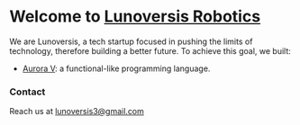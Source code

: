# Welcome to [Lunoversis Robotics](https://lunoversis.com)

We are Lunoversis, a tech startup focused in pushing the limits of 
technology, therefore building a better future.
To achieve this goal, we built:

 - [Aurora V](https://lunoversis.com): a functional-like programming language.

### Contact

Reach us at <lunoversis3@gmail.com>
